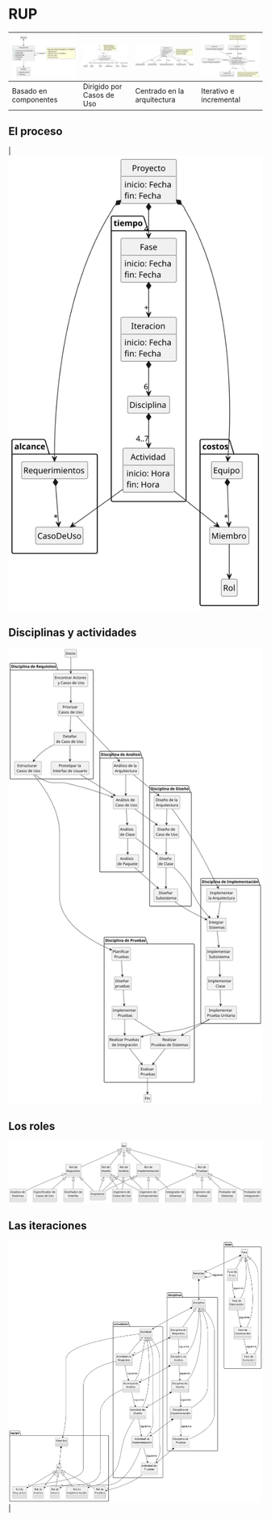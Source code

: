 # RUP

|![](/images/modelosUML/rupCaracteristica1.svg)|![](/images/modelosUML/rupCaracteristica2.svg)|![](/images/modelosUML/rupCaracteristica3.svg)|![](/images/modelosUML/rupCaracteristica4.svg)|
|-|-|-|-|
|Basado en componentes|Dirigido por Casos de Uso|Centrado en la arquitectura|Iterativo e incremental

## El proceso

|![](/images/modelosUML/proceso.svg)

## Disciplinas y actividades

![](/images/modelosUML/RUPdisciplinasActividades.svg)

## Los roles

![](/images/modelosUML/RUProles.svg)

## Las iteraciones

![](/images/modelosUML/RUPiteraciones.svg)|

